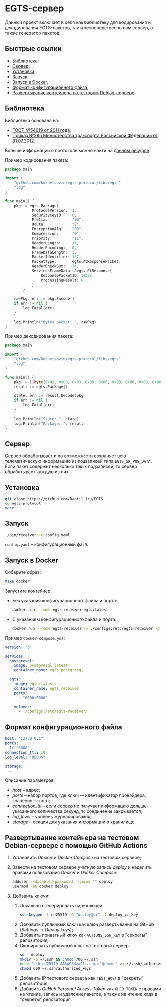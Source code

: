 # EGTS-сервер

Данный проект включает в себя как библиотеку для кодирования и декодирования EGTS-пакетов, так и непосредственно сам сервер, а также генератор пакетов.

## Быстрые ссылки

* [Библиотека](#библиотека);
* [Сервер](#сервер);
* [Установка](#установка);
* [Запуск](#запуск);
* [Запуск в Docker](#запуск-в-docker);
* [Формат конфигурационного файла](#формат-конфигурационного-файла);
* [Развертывание контейнера на тестовом Debian-сервере](#развертывание-контейнера-на-тестовом-debian-сервере).

## Библиотека

Библиотека основана на:
* [ГОСТ №54619 от 2011 года](./docs/gost54619-2011.pdf);
* [Приказ №285 Министерства транспорта Российской Федерации от 31.07.2012](./docs/mitrans285.pdf).

Больше информации о протоколе можно найти на [данном ресурсе](https://www.swe-notes.ru/post/protocol-egts/).

Пример кодирования пакета:
```go
package main 

import (
    "github.com/kuznetsovin/egts-protocol/libs/egts"
    "log"
)

func main() {
    pkg := egts.Package{
    		ProtocolVersion:  1,
    		SecurityKeyID:    0,
    		Prefix:           "00",
    		Route:            "0",
    		EncryptionAlg:    "00",
    		Compression:      "0",
    		Priority:         "11",
    		HeaderLength:     11,
    		HeaderEncoding:   0,
    		FrameDataLength:  3,
    		PacketIdentifier: 137,
    		PacketType:       egts.PtResponsePacket,
    		HeaderCheckSum:   74,
    		ServicesFrameData: &egts.PtResponse{
    			ResponsePacketID: 14357,
    			ProcessingResult: 0,
    		},
    	}
    
    rawPkg, err := pkg.Encode()
	if err != nil {
		log.Fatal(err)
	}
    
    log.Println("Bytes packet: ", rawPkg)
}
```

Пример декодирования пакета:
```go
package main 

import (
    "github.com/kuznetsovin/egts-protocol/libs/egts"
    "log"
)

func main() {
    pkg := []byte{0x01, 0x00, 0x03, 0x0B, 0x00, 0x03, 0x00, 0x89, 0x00, 0x00, 0x4A, 0x15, 0x38, 0x00, 0x33, 0xE8}
    result := egts.Package{}

    state, err := result.Decode(pkg)
    if err != nil {
 		log.Fatal(err)
 	}
    
    log.Println("State: ", state)
    log.Println("Package: ", result)
}
```

## Сервер 

Сервер обрабатывает и по возможности сохраняет всю телематическую информацию из подзаписей типа ```EGTS_SR_POS_DATA```. Если пакет содержит несколько таких подзаписей, то сервер обрабатывает каждую из них.

## Установка

```bash
git clone https://github.com/Daniil11ru/EGTS
cd egts-protocol
make
```

## Запуск

```bash
./bin/receiver -c config.yaml
```

```config.yaml``` – конфигурационный файл.

## Запуск в Docker

Соберите образ:
```bash
make docker
```

Запустите контейнер:

<ul>

<li>

Без указания конфигурационного файла и порта:

```bash
docker run --name egts-receiver egts:latest
```

</li>

<li>

С указанием конфигурационного файла и порта:

```bash
docker run --name egts-receiver -v ./configs:/etc/egts-receiver -p 6000:6000 egts:latest
```

</li>

</ul>

Пример ```docker-compose.yml```:

```yaml
version: '3'

services:
  postgresql:
    image: postgresql:latest
    container_name: egts_postgresql

  egts:
    image: egts:latest
    container_name: egts_receiver
    ports:
      - "6000:6000"

    volumes:
      - ./configs:/etc/egts-receiver/
```

## Формат конфигурационного файла

```yaml
host: "127.0.0.1"
ports:
  1: "6000"
connection_ttl: 10
log_level: "DEBUG"

storage:
...
```

Описание параметров:
- *host* – адрес;
- *ports* – набор портов, где ключ — идентификатор провайдера, значение — порт;
- *connection_ttl* – если сервер не получает информацию дольше указанного количества секунд, то соединение закрывается;
- *log_level* – уровень журналирования;
- *storage* – секция для указания информации о хранилище.

## Развертывание контейнера на тестовом Debian-сервере с помощью GitHub Actions

1. Установить *Docker* и *Docker Compose* на тестовом сервере;
2. Завести на тестовом сервере учетную запись *deploy* и наделить правами пользования *Docker* и *Docker Compose*:

	```bash
	adduser --disabled-password --gecos "" deploy
	usermod -aG docker deploy
	```
3. Добавить ключи:
	1. Локально сгенерировать пару ключей:
		```bash
		ssh-keygen -t ed25519 -C "deploy@ci" -f deploy_ci_key
		```
	2. Добавить публичный ключ как ключ развертывания на GitHub (*Settings -> Deploy keys*);
	3. Добавить приватный ключ как ```ACTIONS_SSH_KEY``` в "секреты" репозитория;
	4. Скопировать публичный ключ на тестовый сервер:
		```bash
		su - deploy
		mkdir -p ~/.ssh && chmod 700 ~/.ssh
		echo "ssh-ed25519 AAAAC3NzaC1... mail@domen" >> ~/.ssh/authorized_keys
		chmod 600 ~/.ssh/authorized_keys
		```
	5. Добавить IP тестового сервера как ```TEST_HOST``` в "секреты" репозитория;
	6. Добавить *GitHub Personal Access Token* как ```GHCR_TOKEN``` с правами на чтение, запись и удаление пакетов, а также на чтение кода в "секреты" репозитория.